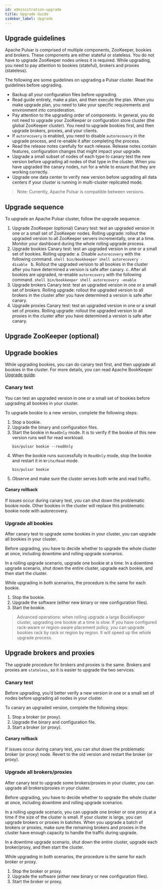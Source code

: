 ```yaml
---
id: administration-upgrade
title: Upgrade Guide
sidebar_label: Upgrade
---
```


## Upgrade guidelines

Apache Pulsar is comprised of multiple components, ZooKeeper, bookies and brokers. These components are either stateful or stateless. You do not have to upgrade ZooKeeper nodes unless it is required. While upgrading, you need to pay attention to bookies (stateful), brokers and proxies (stateless).

The following are some guidelines on upgrading a Pulsar cluster. Read the guidelines before upgrading.

- Backup all your configuration files before upgrading.
- Read guide entirely, make a plan, and then execute the plan. When you make upgrade plan, you need to take your specific requirements and environment into consideration.   
- Pay attention to the upgrading order of components. In general, you do not need to upgrade
  your ZooKeeper or configuration store cluster (the global ZooKeeper cluster). You
  need to upgrade bookies first, and then upgrade brokers, proxies, and your clients. 
- If `autorecovery` is enabled, you need to disable `autorecovery` in the upgrade process, and re-enable it after completing the process.
- Read the release notes carefully for each release. Release notes contain features, configuration changes that might impact your upgrade.
- Upgrade a small subset of nodes of each type to canary test the new version before upgrading all nodes of that type in the cluster. When you have upgraded the canary nodes, run for a while to ensure that they are working correctly.
- Upgrade one data center to verify new version before upgrading all data centers if your cluster is running in multi-cluster replicated mode.

> Note: Currently, Apache Pulsar is compatible between versions. 

## Upgrade sequence

To upgrade an Apache Pulsar cluster, follow the upgrade sequence.

1. Upgrade ZooKeeper (optional)
Canary test: test an upgraded version in one or a small set of ZooKeeper nodes.
Rolling upgrade: rollout the upgraded version to all ZooKeeper servers incrementally, one at a time. Monitor your dashboard during the whole rolling upgrade process.
2. Upgrade bookies
Canary test: test an upgraded version in one or a small set of bookies.
Rolling upgrade:
    a. Disable `autorecovery` with the following command.
       ```shell
       bin/bookkeeper shell autorecovery -disable
       ```
    b. Rollout the upgraded version to all bookies in the cluster after you have determined a version is safe after canary.
    c. After all bookies are upgraded, re-enable `autorecovery` with the following command.
       ```shell
       bin/bookkeeper shell autorecovery -enable
       ```
3. Upgrade brokers
Canary test: test an upgraded version in one or a small set of brokers.
Rolling upgrade: rollout the upgraded version to all brokers in the cluster after you have determined a version is safe after canary.
4. Upgrade proxies
Canary test: test an upgraded version in one or a small set of proxies.
Rolling upgrade: rollout the upgraded version to all proxies in the cluster after you have determined a version is safe after canary.

## Upgrade ZooKeeper (optional)


## Upgrade bookies

While upgrading bookies, you can do canary test first, and then upgrade all bookies in the cluster.
For more details, you can read Apache BookKeeper [Upgrade guide](http://bookkeeper.apache.org/docs/latest/admin/upgrade).

### Canary test

You can test an upgraded version in one or a small set of bookies before upgrading all bookies in your cluster.

To upgrade bookie to a new version, complete the following steps:

1. Stop a bookie.
2. Upgrade the binary and configuration files.
3. Start the bookie in `ReadOnly` mode. It is to verify if the bookie of this new version runs well for read workload.
   ```shell
   bin/pulsar bookie --readOnly
   ```
4. When the bookie runs successfully in `ReadOnly` mode, stop the bookie and restart it in `Write/Read` mode.
   ```shell
   bin/pulsar bookie
   ```
5. Observe and make sure the cluster serves both write and read traffic.

#### Canary rollback

If issues occur during canary test, you can shut down the problematic bookie node. Other bookies in the cluster will replace this problematic bookie node with autorecovery. 

### Upgrade all bookies

After canary test to upgrade some bookies in your cluster, you can upgrade all bookies in your cluster. 

Before upgrading, you have to decide whether to upgrade the whole cluster at once, including downtime and rolling upgrade scenarios.

In a rolling upgrade scenario, upgrade one bookie at a time. In a downtime upgrade scenario, shut down the entire cluster, upgrade each bookie, and then start the cluster.

While upgrading in both scenarios, the procedure is the same for each bookie.

1. Stop the bookie. 
2. Upgrade the software (either new binary or new configuration files).
2. Start the bookie.

> Advanced operations: when rolling upgrade a large BookKeeper cluster, upgrading one bookie at a time is slow. If you have configured rack-aware or region-aware placement policy, you can upgrade bookies rack by rack or region by region. It will speed up the whole upgrade process.

## Upgrade brokers and proxies

The upgrade procedure for brokers and proxies is the same. Brokers and proxies are `stateless`, so it is easier to upgrade the two services.

### Canary test

Before upgrading, you’d better verify a new version in one or a small set of nodes before upgrading all nodes in your cluster.

To canary an upgraded version, complete the following steps:

1. Stop a broker (or proxy).
2. Upgrade the binary and configuration file.
3. Start a broker (or proxy).

#### Canary rollback

If issues occur during canary test, you can shut down the problematic broker (or proxy) node. Revert to the old version and restart the broker (or proxy).

### Upgrade all brokers/proxies

After canary test to upgrade some brokers/proxies in your cluster, you can upgrade all brokers/proxies in your cluster. 

Before upgrading, you have to decide whether to upgrade the whole cluster at once, including downtime and rolling upgrade scenarios.

In a rolling upgrade scenario, you can upgrade one broker or one proxy at a time if the size of the cluster is small. If your cluster is large, you can upgrade brokers or proxies in batches. When you upgrade a batch of brokers or proxies, make sure the remaining brokers and proxies in the cluster have enough capacity to handle the traffic during upgrade.

In a downtime upgrade scenario, shut down the entire cluster, upgrade each broker/proxy, and then start the cluster.

While upgrading in both scenarios, the procedure is the same for each broker or proxy.

1. Stop the broker or proxy. 
2. Upgrade the software (either new binary or new configuration files).
3. Start the broker or proxy.
